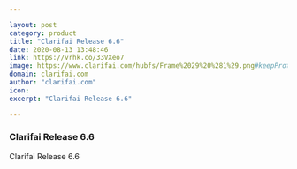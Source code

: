 ```yaml
---

layout: post
category: product
title: "Clarifai Release 6.6"
date: 2020-08-13 13:48:46
link: https://vrhk.co/33VXeo7
image: https://www.clarifai.com/hubfs/Frame%2029%20%281%29.png#keepProtocol
domain: clarifai.com
author: "clarifai.com"
icon: 
excerpt: "Clarifai Release 6.6"

---
```


### Clarifai Release 6.6

Clarifai Release 6.6
